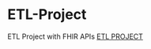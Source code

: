 # ETL-Project
 ETL Project with FHIR APIs
[ETL PROJECT](https://pages.github.iu.edu/vpentala/ETL-Project/)
